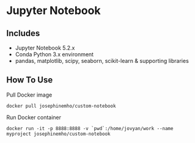 # Jupyter Notebook 


## Includes

* Jupyter Notebook 5.2.x
* Conda Python 3.x environment
* pandas, matplotlib, scipy, seaborn, scikit-learn & supporting libraries

## How To Use

Pull Docker image
```
docker pull josephinemho/custom-notebook
```

Run Docker container
```
docker run -it -p 8888:8888 -v `pwd`:/home/jovyan/work --name myproject josephinemho/custom-notebook
```
